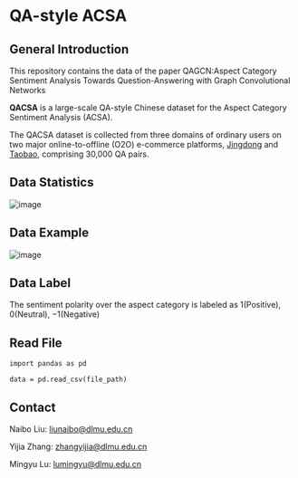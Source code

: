 # QA-style ACSA


## General Introduction
This repository contains the data of the paper QAGCN:Aspect Category Sentiment Analysis Towards
Question-Answering with Graph Convolutional Networks

**QACSA** is a large-scale QA-style Chinese dataset for the Aspect Category Sentiment Analysis (ACSA). 


The QACSA dataset is collected from three domains of ordinary users on two major online-to-offline (O2O) e-commerce platforms, 
[Jingdong](https://www.jingdong.com/) and [Taobao](https://www.taobao.com/), comprising 30,000 QA pairs.


## Data Statistics
![image](https://github.com/L-nb/QACSA/tree/main/Data_Statistics.png)


## Data Example
![image](https://github.com/L-nb/QACSA/tree/main/example_review.png)

## Data Label
The sentiment polarity over the aspect category is labeled as 1(Positive), 0(Neutral), −1(Negative)


## Read File

  ```
  import pandas as pd
  
  data = pd.read_csv(file_path)
  ```


## Contact
Naibo Liu: liunaibo@dlmu.edu.cn

Yijia Zhang: zhangyijia@dlmu.edu.cn

Mingyu Lu: lumingyu@dlmu.edu.cn



